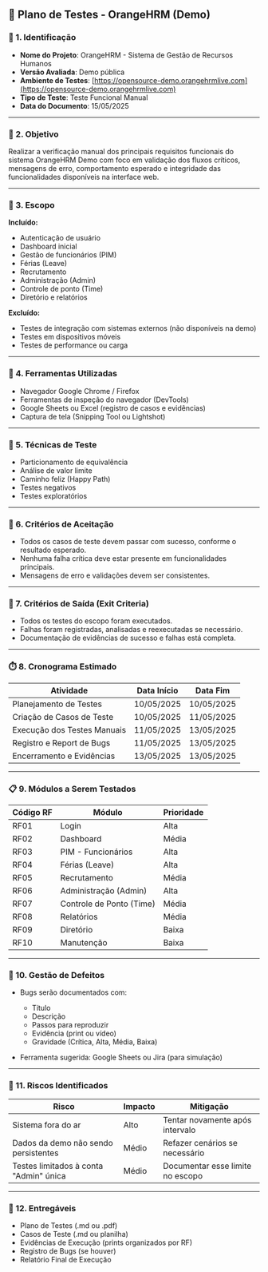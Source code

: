 ## 🧪 **Plano de Testes - OrangeHRM (Demo)**

### 📌 1. **Identificação**

* **Nome do Projeto**: OrangeHRM - Sistema de Gestão de Recursos Humanos
* **Versão Avaliada**: Demo pública
* **Ambiente de Testes**: [https://opensource-demo.orangehrmlive.com](https://opensource-demo.orangehrmlive.com)
* **Tipo de Teste**: Teste Funcional Manual
* **Data do Documento**: 15/05/2025


---

### 🎯 2. **Objetivo**

Realizar a verificação manual dos principais requisitos funcionais do sistema OrangeHRM Demo com foco em validação dos fluxos críticos, mensagens de erro, comportamento esperado e integridade das funcionalidades disponíveis na interface web.

---

### 🧩 3. **Escopo**

**Incluído:**

* Autenticação de usuário
* Dashboard inicial
* Gestão de funcionários (PIM)
* Férias (Leave)
* Recrutamento
* Administração (Admin)
* Controle de ponto (Time)
* Diretório e relatórios

**Excluído:**

* Testes de integração com sistemas externos (não disponíveis na demo)
* Testes em dispositivos móveis
* Testes de performance ou carga

---

### 🔧 4. **Ferramentas Utilizadas**

* Navegador Google Chrome / Firefox
* Ferramentas de inspeção do navegador (DevTools)
* Google Sheets ou Excel (registro de casos e evidências)
* Captura de tela (Snipping Tool ou Lightshot)

---

### 🧪 5. **Técnicas de Teste**

* Particionamento de equivalência
* Análise de valor limite
* Caminho feliz (Happy Path)
* Testes negativos
* Testes exploratórios

---

### 📄 6. **Critérios de Aceitação**

* Todos os casos de teste devem passar com sucesso, conforme o resultado esperado.
* Nenhuma falha crítica deve estar presente em funcionalidades principais.
* Mensagens de erro e validações devem ser consistentes.

---

### 🚦 7. **Critérios de Saída (Exit Criteria)**

* Todos os testes do escopo foram executados.
* Falhas foram registradas, analisadas e reexecutadas se necessário.
* Documentação de evidências de sucesso e falhas está completa.

---

### ⏱️ 8. **Cronograma Estimado**

| Atividade                   | Data Início | Data Fim   |
| --------------------------- | ----------- | ---------- |
| Planejamento de Testes      | 10/05/2025  | 10/05/2025 |
| Criação de Casos de Teste   | 10/05/2025  | 11/05/2025 |
| Execução dos Testes Manuais | 11/05/2025  | 13/05/2025 |
| Registro e Report de Bugs   | 11/05/2025  | 13/05/2025 |
| Encerramento e Evidências   | 13/05/2025  | 13/05/2025 |

---

### 📋 9. **Módulos a Serem Testados**

| Código RF | Módulo                   | Prioridade |
| --------- | ------------------------ | ---------- |
| RF01      | Login                    | Alta       |
| RF02      | Dashboard                | Média      |
| RF03      | PIM - Funcionários       | Alta       |
| RF04      | Férias (Leave)           | Alta       |
| RF05      | Recrutamento             | Média      |
| RF06      | Administração (Admin)    | Alta       |
| RF07      | Controle de Ponto (Time) | Média      |
| RF08      | Relatórios               | Média      |
| RF09      | Diretório                | Baixa      |
| RF10      | Manutenção               | Baixa      |

---

### 🐞 10. **Gestão de Defeitos**

* Bugs serão documentados com:

  * Título
  * Descrição
  * Passos para reproduzir
  * Evidência (print ou vídeo)
  * Gravidade (Crítica, Alta, Média, Baixa)
* Ferramenta sugerida: Google Sheets ou Jira (para simulação)

---

### 📌 11. **Riscos Identificados**

| Risco                                  | Impacto | Mitigação                        |
| -------------------------------------- | ------- | -------------------------------- |
| Sistema fora do ar                     | Alto    | Tentar novamente após intervalo  |
| Dados da demo não sendo persistentes   | Médio   | Refazer cenários se necessário   |
| Testes limitados à conta "Admin" única | Médio   | Documentar esse limite no escopo |

---

### 📁 12. **Entregáveis**

* Plano de Testes (.md ou .pdf)
* Casos de Teste (.md ou planilha)
* Evidências de Execução (prints organizados por RF)
* Registro de Bugs (se houver)
* Relatório Final de Execução
